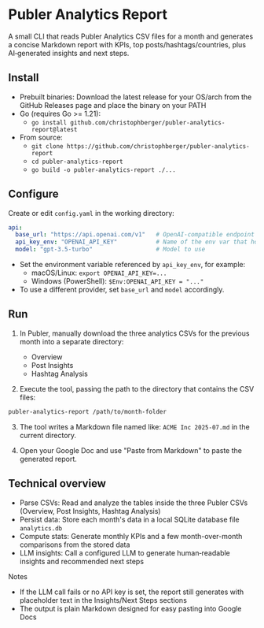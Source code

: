 # Publer Analytics Report

A small CLI that reads Publer Analytics CSV files for a month and generates a concise Markdown report with KPIs, top posts/hashtags/countries, plus AI‑generated insights and next steps.

## Install

- Prebuilt binaries: Download the latest release for your OS/arch from the GitHub Releases page and place the binary on your PATH
- Go (requires Go >= 1.21):
  - `go install github.com/christophberger/publer-analytics-report@latest`
- From source:
  - `git clone https://github.com/christophberger/publer-analytics-report`
  - `cd publer-analytics-report`
  - `go build -o publer-analytics-report ./...`

## Configure

Create or edit `config.yaml` in the working directory:

```yaml
api:
  base_url: "https://api.openai.com/v1"   # OpenAI-compatible endpoint
  api_key_env: "OPENAI_API_KEY"           # Name of the env var that holds the API key
  model: "gpt-3.5-turbo"                  # Model to use
```

- Set the environment variable referenced by `api_key_env`, for example:
  - macOS/Linux: `export OPENAI_API_KEY=...`
  - Windows (PowerShell): `$Env:OPENAI_API_KEY = "..."`
- To use a different provider, set `base_url` and `model` accordingly.

## Run

1) In Publer, manually download the three analytics CSVs for the previous month into a separate directory:
   - Overview
   - Post Insights
   - Hashtag Analysis

2) Execute the tool, passing the path to the directory that contains the CSV files:

```bash
publer-analytics-report /path/to/month-folder
```

3) The tool writes a Markdown file named like: `ACME Inc 2025-07.md` in the current directory.

4) Open your Google Doc and use "Paste from Markdown" to paste the generated report.

## Technical overview

- Parse CSVs: Read and analyze the tables inside the three Publer CSVs (Overview, Post Insights, Hashtag Analysis)
- Persist data: Store each month's data in a local SQLite database file `analytics.db`
- Compute stats: Generate monthly KPIs and a few month-over-month comparisons from the stored data
- LLM insights: Call a configured LLM to generate human‑readable insights and recommended next steps

Notes
- If the LLM call fails or no API key is set, the report still generates with placeholder text in the Insights/Next Steps sections
- The output is plain Markdown designed for easy pasting into Google Docs
